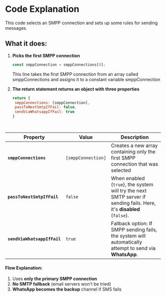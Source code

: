 # Code Explanation

This code selects an SMPP connection and sets up some rules for sending messages.

## What it does:

1. **Picks the first SMPP connection**  
   ```javascript
   const smppConnection = smppConnections[0];
   ```
   This line takes the first SMPP connection from an array called smppConnections and assigns it to a constant variable smppConnection

2. **The return statement returns an object with three properties** 
   ```javascript
   return {
    smppConnections: [smppConnection],
    passToNextSmtpIfFail: false,
    sendViaWhatsappIfFail: true
   }




| Property                 | Value      | Description |
|--------------------------|------------|-------------|
| **`smppConnections`**    | `[smppConnection]` | Creates a new array containing only the first SMPP connection that was selected |
| **`passToNextSmtpIfFail`** | `false`    | When enabled (`true`), the system will try the next SMTP server if sending fails. Here, it's **disabled** (`false`). |
| **`sendViaWhatsappIfFail`** | `true`    | Fallback option: If SMPP sending fails, the system will automatically attempt to send via **WhatsApp**. |

#### Flow Explanation:
1. Uses **only the primary SMPP connection**  
2. **No SMTP fallback** (email servers won't be tried)  
3. **WhatsApp becomes the backup** channel if SMS fails  
